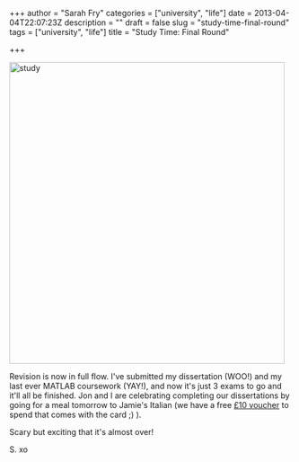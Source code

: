 +++
author = "Sarah Fry"
categories = ["university", "life"]
date = 2013-04-04T22:07:23Z
description = ""
draft = false
slug = "study-time-final-round"
tags = ["university", "life"]
title = "Study Time: Final Round"

+++


<a href="http://sweetaspi.co.uk/images/2013/04/study.jpg"><img class="alignnone size-full wp-image-1638" alt="study" src="http://sweetaspi.co.uk/images/2013/04/study.jpg" width="490" height="537" /></a>

Revision is now in full flow. I've submitted my dissertation (WOO!) and my last ever MATLAB coursework (YAY!), and now it's just 3 exams to go and it'll all be finished. Jon and I are celebrating completing our dissertations by going for a meal tomorrow to Jamie's Italian (we have a free <a href="https://www.jamieoliver.com/italian/signup" target="_blank">£10 voucher</a> to spend that comes with the card ;) ).

Scary but exciting that it's almost over!

S. xo

